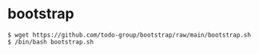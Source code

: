 # bootstrap

```
$ wget https://github.com/todo-group/bootstrap/raw/main/bootstrap.sh
$ /bin/bash bootstrap.sh
```
